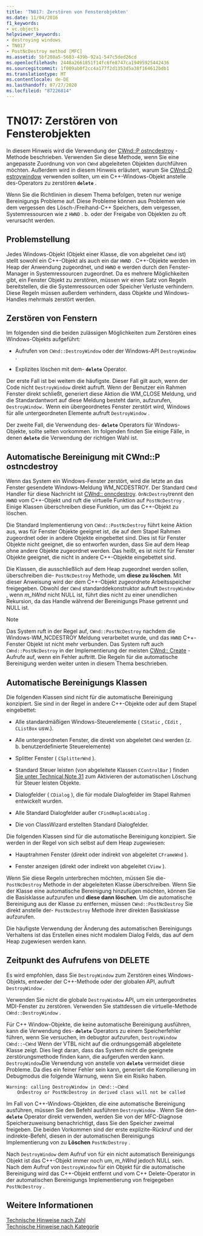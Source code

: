```yaml
---
title: 'TN017: Zerstören von Fensterobjekten'
ms.date: 11/04/2016
f1_keywords:
- vc.objects
helpviewer_keywords:
- destroying windows
- TN017
- PostNcDestroy method [MFC]
ms.assetid: 5bf208a5-5683-439b-92a1-547c5ded26cd
ms.openlocfilehash: 2448a2661851f14fc6fe8747ca19495925442436
ms.sourcegitcommit: 1f009ab0f2cc4a177f2d1353d5a38f164612bdb1
ms.translationtype: MT
ms.contentlocale: de-DE
ms.lasthandoff: 07/27/2020
ms.locfileid: "87226814"
---
```

# <a name="tn017-destroying-window-objects"></a>TN017: Zerstören von Fensterobjekten

In diesem Hinweis wird die Verwendung der [CWnd::P ostncdestroy](../mfc/reference/cwnd-class.md#postncdestroy) -Methode beschrieben. Verwenden Sie diese Methode, wenn Sie eine angepasste Zuordnung von von `CWnd` abgeleiteten Objekten durchführen möchten. Außerdem wird in diesem Hinweis erläutert, warum Sie [CWnd::D estroywindow](../mfc/reference/cwnd-class.md#destroywindow) verwenden sollten, um ein C++-Windows-Objekt anstelle des-Operators zu zerstören **`delete`** .

Wenn Sie die Richtlinien in diesem Thema befolgen, treten nur wenige Bereinigungs Probleme auf. Diese Probleme können aus Problemen wie dem vergessen des Lösch-/Freihand-C++ Speichers, dem vergessen, Systemressourcen wie z `HWND` . b. oder der Freigabe von Objekten zu oft verursacht werden.

## <a name="the-problem"></a>Problemstellung

Jedes Windows-Objekt (Objekt einer Klasse, die von abgeleitet `CWnd` ist) stellt sowohl ein C++-Objekt als auch ein dar `HWND` . C++-Objekte werden im Heap der Anwendung zugeordnet, und `HWND` e werden durch den Fenster-Manager in Systemressourcen zugeordnet. Da es mehrere Möglichkeiten gibt, ein Fenster Objekt zu zerstören, müssen wir einen Satz von Regeln bereitstellen, die die Systemressourcen oder Speicher Verluste verhindern. Diese Regeln müssen außerdem verhindern, dass Objekte und Windows-Handles mehrmals zerstört werden.

## <a name="destroying-windows"></a>Zerstören von Fenstern

Im folgenden sind die beiden zulässigen Möglichkeiten zum Zerstören eines Windows-Objekts aufgeführt:

- Aufrufen von `CWnd::DestroyWindow` oder der Windows-API `DestroyWindow` .

- Explizites löschen mit dem- **`delete`** Operator.

Der erste Fall ist bei weitem die häufigste. Dieser Fall gilt auch, wenn der Code nicht `DestroyWindow` direkt aufruft. Wenn der Benutzer ein Rahmen Fenster direkt schließt, generiert diese Aktion die WM_CLOSE Meldung, und die Standardantwort auf diese Meldung besteht darin, aufzurufen, `DestroyWindow.` Wenn ein übergeordnetes Fenster zerstört wird, Windows für alle untergeordneten Elemente aufruft `DestroyWindow` .

Der zweite Fall, die Verwendung des- **`delete`** Operators für Windows-Objekte, sollte selten vorkommen. Im folgenden finden Sie einige Fälle, in denen **`delete`** die Verwendung der richtigen Wahl ist.

## <a name="auto-cleanup-with-cwndpostncdestroy"></a>Automatische Bereinigung mit CWnd::P ostncdestroy

Wenn das System ein Windows-Fenster zerstört, wird die letzte an das Fenster gesendete Windows-Meldung WM_NCDESTROY. Der Standard `CWnd` Handler für diese Nachricht ist [CWnd:: onncdestroy](../mfc/reference/cwnd-class.md#onncdestroy). `OnNcDestroy`trennt den `HWND` vom C++-Objekt und ruft die virtuelle Funktion auf `PostNcDestroy` . Einige Klassen überschreiben diese Funktion, um das C++-Objekt zu löschen.

Die Standard Implementierung von `CWnd::PostNcDestroy` führt keine Aktion aus, was für Fenster Objekte geeignet ist, die auf dem Stapel Rahmen zugeordnet oder in andere Objekte eingebettet sind. Dies ist für Fenster Objekte nicht geeignet, die so entworfen wurden, dass Sie auf dem Heap ohne andere Objekte zugeordnet werden. Das heißt, es ist nicht für Fenster Objekte geeignet, die nicht in andere C++-Objekte eingebettet sind.

Die Klassen, die ausschließlich auf dem Heap zugeordnet werden sollen, überschreiben die- `PostNcDestroy` Methode, um **diese zu löschen**. Mit dieser Anweisung wird der dem C++-Objekt zugeordnete Arbeitsspeicher freigegeben. Obwohl der `CWnd` standarddekonstruktor aufruft `DestroyWindow` , wenn *m_hWnd* nicht NULL ist, führt dies nicht zu einer unendlichen Rekursion, da das Handle während der Bereinigungs Phase getrennt und NULL ist.

> [!NOTE]
> Das System ruft in der Regel auf, `CWnd::PostNcDestroy` nachdem die Windows-WM_NCDESTROY Meldung verarbeitet wurde, und das `HWND` C++-Fenster Objekt ist nicht mehr verbunden. Das System ruft auch `CWnd::PostNcDestroy` in der Implementierung der meisten [CWnd:: Create](../mfc/reference/cwnd-class.md#create) -Aufrufe auf, wenn ein Fehler auftritt. Die Regeln für die automatische Bereinigung werden weiter unten in diesem Thema beschrieben.

## <a name="auto-cleanup-classes"></a>Automatische Bereinigungs Klassen

Die folgenden Klassen sind nicht für die automatische Bereinigung konzipiert. Sie sind in der Regel in andere C++-Objekte oder auf dem Stapel eingebettet:

- Alle standardmäßigen Windows-Steuerelemente ( `CStatic` , `CEdit` , `CListBox` usw.).

- Alle untergeordneten Fenster, die direkt von abgeleitet `CWnd` werden (z. b. benutzerdefinierte Steuerelemente)

- Splitter Fenster ( `CSplitterWnd` ).

- Standard Steuer leisten (von abgeleitete Klassen `CControlBar` ) finden [Sie unter Technical Note 31](../mfc/tn031-control-bars.md) zum Aktivieren der automatischen Löschung für Steuer leisten Objekte.

- Dialogfelder ( `CDialog` ), die für modale Dialogfelder im Stapel Rahmen entwickelt wurden.

- Alle Standard Dialogfelder außer `CFindReplaceDialog` .

- Die von ClassWizard erstellten Standard Dialogfelder.

Die folgenden Klassen sind für die automatische Bereinigung konzipiert. Sie werden in der Regel von sich selbst auf dem Heap zugewiesen:

- Hauptrahmen Fenster (direkt oder indirekt von abgeleitet `CFrameWnd` ).

- Fenster anzeigen (direkt oder indirekt von abgeleitet `CView` ).

Wenn Sie diese Regeln unterbrechen möchten, müssen Sie die- `PostNcDestroy` Methode in der abgeleiteten Klasse überschreiben. Wenn Sie der Klasse eine automatische Bereinigung hinzufügen möchten, können Sie die Basisklasse aufzurufen und **diese dann löschen**. Um die automatische Bereinigung aus der Klasse zu entfernen, müssen `CWnd::PostNcDestroy` Sie direkt anstelle der- `PostNcDestroy` Methode ihrer direkten Basisklasse aufzurufen.

Die häufigste Verwendung der Änderung des automatischen Bereinigungs Verhaltens ist das Erstellen eines nicht modalem Dialog Felds, das auf dem Heap zugewiesen werden kann.

## <a name="when-to-call-delete"></a>Zeitpunkt des Aufrufens von DELETE

Es wird empfohlen, dass Sie `DestroyWindow` zum Zerstören eines Windows-Objekts, entweder der C++-Methode oder der globalen API, aufruft `DestroyWindow` .

Verwenden Sie nicht die globale `DestroyWindow` API, um ein untergeordnetes MDI-Fenster zu zerstören. Verwenden Sie stattdessen die virtuelle-Methode `CWnd::DestroyWindow` .

Für C++ Window-Objekte, die keine automatische Bereinigung ausführen, kann die Verwendung des- **`delete`** Operators zu einem Speicherfehler führen, wenn Sie versuchen, im debugtor aufzurufen, `DestroyWindow` `CWnd::~CWnd` Wenn der VTBL nicht auf die ordnungsgemäß abgeleitete Klasse zeigt. Dies liegt daran, dass das System nicht die geeignete zerstörungsmethode finden kann, die aufgerufen werden kann. `DestroyWindow`Die Verwendung von anstelle von **`delete`** vermeidet diese Probleme. Da dies ein feiner Fehler sein kann, generiert die Kompilierung im Debugmodus die folgende Warnung, wenn Sie ein Risiko haben.

```
Warning: calling DestroyWindow in CWnd::~CWnd
    OnDestroy or PostNcDestroy in derived class will not be called
```

Im Fall von C++-Windows-Objekten, die eine automatische Bereinigung ausführen, müssen Sie den Befehl ausführen `DestroyWindow` . Wenn Sie den- **`delete`** Operator direkt verwenden, werden Sie von der MFC-Diagnose Speicherzuweisung benachrichtigt, dass Sie den Speicher zweimal freigeben. Die beiden Vorkommen sind der erste explizite-Rückruf und der indirekte-Befehl, diesen in der automatischen Bereinigungs Implementierung von zu **Löschen** `PostNcDestroy` .

Nach `DestroyWindow` dem Aufruf von für ein nicht automatisch Bereinigungs Objekt ist das C++-Objekt immer noch um, *m_hWnd* jedoch NULL sein. Nach dem Aufruf von `DestroyWindow` für ein Objekt für die automatische Bereinigung wird das C++-Objekt entfernt und vom C++ Delete-Operator in der automatischen Bereinigungs Implementierung von freigegeben `PostNcDestroy` .

## <a name="see-also"></a>Weitere Informationen

[Technische Hinweise nach Zahl](../mfc/technical-notes-by-number.md)<br/>
[Technische Hinweise nach Kategorie](../mfc/technical-notes-by-category.md)

